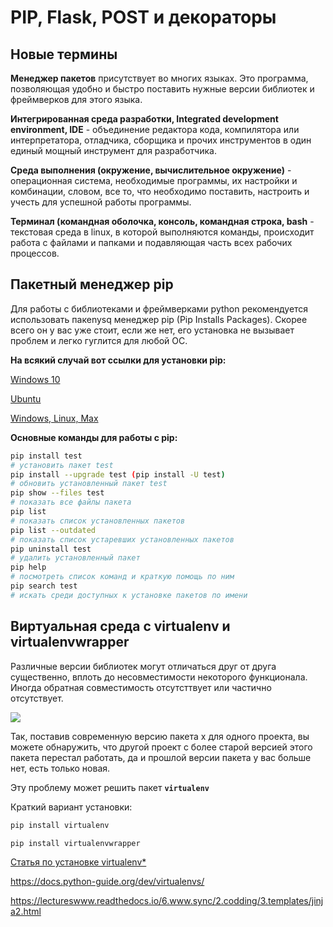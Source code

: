 # PIP, Flask, POST и декораторы
## Новые термины

**Менеджер пакетов** присутствует во многих языках. Это программа, позволяющая удобно и быстро поставить нужные версии библиотек и фреймверков для этого языка.

**Интегрированная среда разработки, Integrated development environment, IDE** - объединение редактора кода, компилятора или интерпретатора, отладчика, сборщика и прочих инструментов в один единый мощный инструмент для разработчика.

**Среда выполнения (окружение, вычислительное окружение)** - операционная система, необходимые программы, их настройки и комбинации, словом, все то, что необходимо поставить, настроить и учесть для успешной работы программы.

**Терминал (командная оболочка, консоль, командная строка, bash** - текстовая среда в linux, в которой выполняются команды, происходит работа с файлами и папками и подавляющая часть всех рабочих процессов. 


## Пакетный менеджер pip

Для работы с библиотеками и фреймверками python рекомендуется использовать пакеnysq менеджер pip (Pip Installs Packages). Скорее всего он у вас уже стоит, если же нет, его установка не вызывает проблем и легко гуглится для любой ОС. 

**На всякий случай вот ссылки для установки pip:**

[Windows 10](https://matthewhorne.me/how-to-install-python-and-pip-on-windows-10/)

[Ubuntu](https://losst.ru/ustanovka-pip-v-ubuntu)

[Windows, Linux, Max](https://www.makeuseof.com/tag/install-pip-for-python/)


**Основные команды для работы с pip:**

```bash
pip install test
# установить пакет test
pip install --upgrade test (pip install -U test)
# обновить установленный пакет test
pip show --files test
# показать все файлы пакета
pip list
# показать список установленных пакетов
pip list --outdated
# показать список устаревших установленных пакетов 
pip uninstall test
# удалить установленный пакет
pip help
# посмотреть список команд и краткую помощь по ним
pip search test
# искать среди доступных к установке пакетов по имени
```

## Виртуальная среда с virtualenv и virtualenvwrapper

Различные версии библиотек могут отличаться друг от друга существенно, вплоть до несовместимости некоторого функционала. Иногда обратная совместимость отсутсттвует или частично отсутствует.

![](http://i.qkme.me/3t1jo5.jpg)

Так, поставив современную версию пакета x для одного проекта, вы можете обнаружить, что другой проект с более старой версией этого пакета перестал работать, да и прошлой версии пакета у вас больше нет, есть только новая.

Эту проблему может решить пакет **`virtualenv`**

Краткий вариант установки:

```bash
pip install virtualenv

pip install virtualenvwrapper

```
[Статья по установке virtualenv*](https://djbook.ru/examples/85/)

https://docs.python-guide.org/dev/virtualenvs/



https://lectureswww.readthedocs.io/6.www.sync/2.codding/3.templates/jinja2.html


